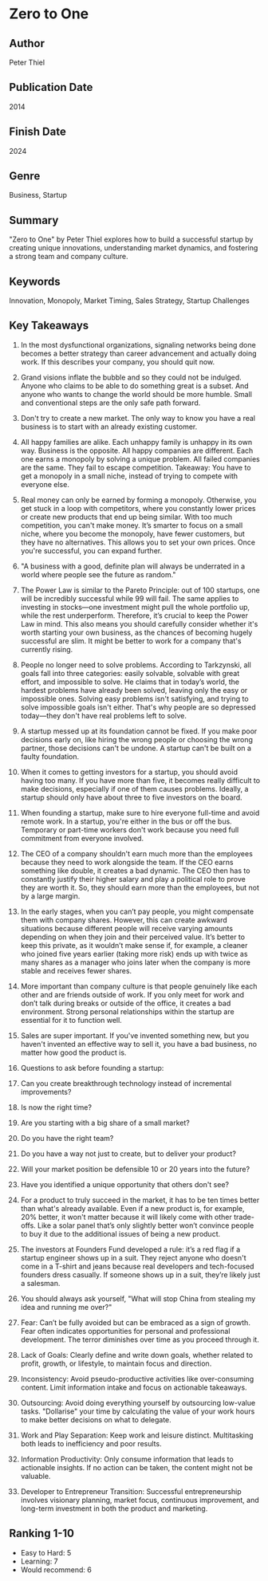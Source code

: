# Zero to One

## Author
Peter Thiel

## Publication Date
2014

## Finish Date
2024

## Genre
Business, Startup

## Summary
"Zero to One" by Peter Thiel explores how to build a successful startup by creating unique innovations, understanding market dynamics, and fostering a strong team and company culture.

## Keywords
Innovation, Monopoly, Market Timing, Sales Strategy, Startup Challenges

## Key Takeaways

1. In the most dysfunctional organizations, signaling networks being done becomes a better strategy than career advancement and actually doing work. If this describes your company, you should quit now.


2. Grand visions inflate the bubble and so they could not be indulged. Anyone who claims to be able to do something great is a subset. And anyone who wants to change the world should be more humble. Small and conventional steps are the only safe path forward.


3. Don't try to create a new market. The only way to know you have a real business is to start with an already existing customer.


4. All happy families are alike. Each unhappy family is unhappy in its own way. Business is the opposite. All happy companies are different. Each one earns a monopoly by solving a unique problem. All failed companies are the same. They fail to escape competition. Takeaway: You have to get a monopoly in a small niche, instead of trying to compete with everyone else.


5. Real money can only be earned by forming a monopoly. Otherwise, you get stuck in a loop with competitors, where you constantly lower prices or create new products that end up being similar. With too much competition, you can't make money. It’s smarter to focus on a small niche, where you become the monopoly, have fewer customers, but they have no alternatives. This allows you to set your own prices. Once you're successful, you can expand further.


6. "A business with a good, definite plan will always be underrated in a world where people see the future as random."


7. The Power Law is similar to the Pareto Principle: out of 100 startups, one will be incredibly successful while 99 will fail. The same applies to investing in stocks—one investment might pull the whole portfolio up, while the rest underperform. Therefore, it’s crucial to keep the Power Law in mind. This also means you should carefully consider whether it's worth starting your own business, as the chances of becoming hugely successful are slim. It might be better to work for a company that's currently rising.


8. People no longer need to solve problems. According to Tarkzynski, all goals fall into three categories: easily solvable, solvable with great effort, and impossible to solve. He claims that in today’s world, the hardest problems have already been solved, leaving only the easy or impossible ones. Solving easy problems isn't satisfying, and trying to solve impossible goals isn't either. That's why people are so depressed today—they don't have real problems left to solve.


9. A startup messed up at its foundation cannot be fixed. If you make poor decisions early on, like hiring the wrong people or choosing the wrong partner, those decisions can't be undone. A startup can't be built on a faulty foundation.


10. When it comes to getting investors for a startup, you should avoid having too many. If you have more than five, it becomes really difficult to make decisions, especially if one of them causes problems. Ideally, a startup should only have about three to five investors on the board.


11. When founding a startup, make sure to hire everyone full-time and avoid remote work. In a startup, you're either in the bus or off the bus. Temporary or part-time workers don't work because you need full commitment from everyone involved.


12. The CEO of a company shouldn't earn much more than the employees because they need to work alongside the team. If the CEO earns something like double, it creates a bad dynamic. The CEO then has to constantly justify their higher salary and play a political role to prove they are worth it. So, they should earn more than the employees, but not by a large margin.


13. In the early stages, when you can’t pay people, you might compensate them with company shares. However, this can create awkward situations because different people will receive varying amounts depending on when they join and their perceived value. It’s better to keep this private, as it wouldn’t make sense if, for example, a cleaner who joined five years earlier (taking more risk) ends up with twice as many shares as a manager who joins later when the company is more stable and receives fewer shares.


14. More important than company culture is that people genuinely like each other and are friends outside of work. If you only meet for work and don’t talk during breaks or outside of the office, it creates a bad environment. Strong personal relationships within the startup are essential for it to function well.


15. Sales are super important. If you've invented something new, but you haven't invented an effective way to sell it, you have a bad business, no matter how good the product is.


16. Questions to ask before founding a startup:


17. Can you create breakthrough technology instead of incremental improvements?


18. Is now the right time?


19. Are you starting with a big share of a small market?


20. Do you have the right team?


21. Do you have a way not just to create, but to deliver your product?


22. Will your market position be defensible 10 or 20 years into the future?


23. Have you identified a unique opportunity that others don't see?


24. For a product to truly succeed in the market, it has to be ten times better than what's already available. Even if a new product is, for example, 20% better, it won't matter because it will likely come with other trade-offs. Like a solar panel that’s only slightly better won’t convince people to buy it due to the additional issues of being a new product.


25. The investors at Founders Fund developed a rule: it’s a red flag if a startup engineer shows up in a suit. They reject anyone who doesn't come in a T-shirt and jeans because real developers and tech-focused founders dress casually. If someone shows up in a suit, they’re likely just a salesman.


26. You should always ask yourself, "What will stop China from stealing my idea and running me over?"


27. Fear: Can’t be fully avoided but can be embraced as a sign of growth. Fear often indicates opportunities for personal and professional development. The terror diminishes over time as you proceed through it.


28. Lack of Goals: Clearly define and write down goals, whether related to profit, growth, or lifestyle, to maintain focus and direction.


29. Inconsistency: Avoid pseudo-productive activities like over-consuming content. Limit information intake and focus on actionable takeaways.


30. Outsourcing: Avoid doing everything yourself by outsourcing low-value tasks. "Dollarise" your time by calculating the value of your work hours to make better decisions on what to delegate.


31. Work and Play Separation: Keep work and leisure distinct. Multitasking both leads to inefficiency and poor results.


32. Information Productivity: Only consume information that leads to actionable insights. If no action can be taken, the content might not be valuable.


33. Developer to Entrepreneur Transition: Successful entrepreneurship involves visionary planning, market focus, continuous improvement, and long-term investment in both the product and marketing.

## Ranking 1-10
- Easy to Hard: 5
- Learning: 7
- Would recommend: 6